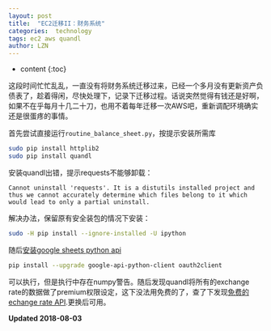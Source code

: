 ```yaml
---
layout: post
title:  "EC2迁移II：财务系统"
categories:  technology
tags: ec2 aws quandl
author: LZN
---
```


* content
{:toc}

这段时间忙忙乱乱，一直没有将财务系统迁移过来，已经一个多月没有更新资产负债表了，趁着得闲，尽快处理下，记录下迁移过程。话说突然觉得有钱还是好啊，如果不在乎每月十几二十刀，也用不着每年迁移一次AWS吧，重新调配环境确实还是很蛋疼的事情。

首先尝试直接运行`routine_balance_sheet.py`，按提示安装所需库

```bash
sudo pip install httplib2
sudo pip install quandl
```

安装quandl出错，提示requests不能够卸载：
```
Cannot uninstall 'requests'. It is a distutils installed project and thus we cannot accurately determine which files belong to it which would lead to only a partial uninstall.
```

解决办法，保留原有安全装包的情况下安装：
```bash
sudo -H pip install --ignore-installed -U ipython
```
随后[安装google sheets python api](https://developers.google.com/sheets/api/quickstart/python)
```bash
pip install --upgrade google-api-python-client oauth2client
```

可以执行，但是执行中存在numpy警告。随后发现quandl将所有的exchange rate的数据做了premium权限设定，这下没法用免费的了，查了下发现[免费的echange rate API](http://free.currencyconverterapi.com/api/v5/convert?q=USD_CNY&compact=y).更换后可用。

**Updated 2018-08-03**

